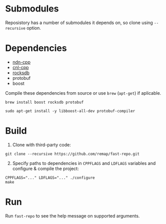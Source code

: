 # Submodules

Reposistory has a number of submodules it depends on, so clone using `--recursive` option.

# Dependencies

* [ndn-cpp](https://github.com/named-data/ndn-cpp/blob/master/INSTALL.md)
* [cnl-cpp](https://github.com/named-data/cnl-cpp/blob/master/INSTALL.md)
* [rocksdb](https://github.com/facebook/rocksdb/blob/master/INSTALL.md)
* protobuf
* boost

Compile these dependencies from source or use `brew` (`apt-get`) if aplicable.

```
brew install boost rocksdb protobuf
```

```
sudo apt-get install -y libboost-all-dev protobuf-compiler
```

# Build

1. Clone with third-party code:

```
git clone --recursive https://github.com/remap/fast-repo.git
```

2. Specify paths to dependencies in `CPPFLAGS` and `LDFLAGS` variables and configure & compile the project:

```
CPPFLAGS="..." LDFLAGS="..." ./configure 
make
```

# Run

Run `fast-repo` to see the help message on supported arguments.

